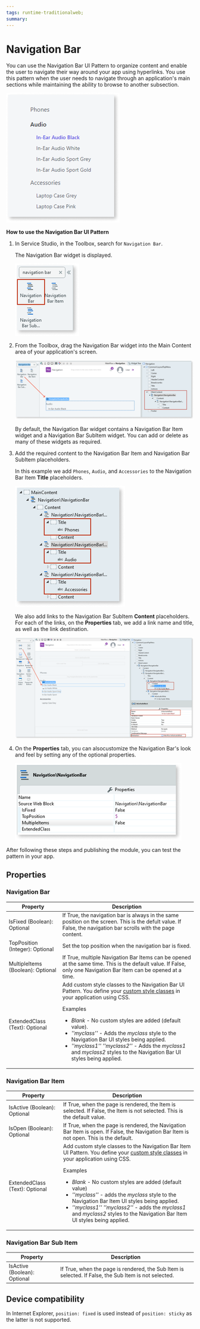 ```yaml
---
tags: runtime-traditionalweb; 
summary: 
---
```


# Navigation Bar

You can use the Navigation Bar UI Pattern to organize content and enable the user to navigate their way around your app using hyperlinks. You use this pattern when the user needs to navigate through an application's main sections while maintaining the ability to browse to another subsection. 

![](images/navigationbar-image-7.png)

**How to use the Navigation Bar UI Pattern**

1. In Service Studio, in the Toolbox, search for `Navigation Bar`. 

    The Navigation Bar widget is displayed.

    ![](images/navigationbar-image-6.png)

1. From the Toolbox, drag the Navigation Bar widget into the Main Content area of your application's screen.

    ![](images/navigationbar-image-1.png)

    By default, the Navigation Bar widget contains a Navigation Bar Item widget and a Navigation Bar SubItem widget. You can add or delete as many of these widgets as required.

1. Add the required content to the Navigation Bar Item and Navigation Bar SubItem placeholders. 

    In this example we add `Phones`, `Audio`, and `Accessories` to the Navigation Bar Item **Title** placeholders.

    ![](images/navigationbar-image-12.png)   

    We also add links to the Navigation Bar SubItem **Content** placeholders. For each of the links, on the **Properties** tab, we add a link name and title, as well as the link destination.
    
    ![](images/navigationbar-image-9.png)   

1. On the **Properties** tab, you can alsocustomize the Navigation Bar's look and feel by setting any of the optional properties.

    ![](images/navigationbar-image-3.png)

After following these steps and publishing the module, you can test the pattern in your app.

## Properties

### Navigation Bar

| **Property** |  **Description** |  
|---|---|
| IsFixed (Boolean): Optional |  If True, the navigation bar is always in the same position on the screen. This is the defult value. If False, the navigation bar scrolls with the page content. |  
| TopPosition (Integer): Optional  |  Set the top position when the navigation bar is fixed. |  
| MultipleItems (Boolean): Optional | If True, multiple Navigation Bar Items can be opened at the same time. This is the default value. If False, only one Navigation Bar Item can be opened at a time. | 
| ExtendedClass (Text): Optional | Add custom style classes to the Navigation Bar UI Pattern. You define your [custom style classes](../../../../../develop/ui/look-feel/css.md) in your application using CSS. <p>Examples <ul><li>_Blank_ - No custom styles are added (default value).</li><li>_''myclass''_ - Adds the _myclass_ style to the Navigation Bar UI styles being applied.</li><li>_''myclass1'' ''myclass2''_ - Adds the _myclass1_ and _myclass2_ styles to the Navigation Bar UI styles being applied.</li></ul></p> | 

### Navigation Bar Item

| **Property** |  **Description** | 
|---|---|
| IsActive (Boolean): Optional | If True, when the page is rendered, the Item is selected. If False, the Item is not selected. This is the default value. | 
| IsOpen (Boolean): Optional  |  If True, when the page is rendered, the Navigation Bar Item is open. If False, the Navigation Bar Item is not open. This is the default.| 
| ExtendedClass (Text): Optional | Add custom style classes to the Navigation Bar Item UI Pattern. You define your [custom style classes](../../../../../develop/ui/look-feel/css.md) in your application using CSS. <p>Examples <ul><li>_Blank_ - No custom styles are added (default value)</li><li>_''myclass''_ - adds the _myclass_ style to the Navigation Bar Item UI styles being applied.<li>_''myclass1'' ''myclass2''_ - adds the _myclass1_ and _myclass2_ styles to the Navigation Bar Item UI styles being applied.</li></ul></p> | 

### Navigation Bar Sub Item

| **Property** |  **Description** |  
|---|---|
| IsActive (Boolean): Optional  |  If True, when the page is rendered, the Sub Item is selected. If False, the Sub Item is not selected. | 

## Device compatibility

In Internet Explorer, `position: fixed` is used instead of `position: sticky` as the latter is not supported.

